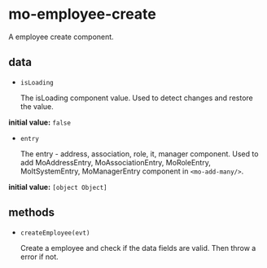 # mo-employee-create 

A employee create component. 

## data 

- `isLoading` 

  The isLoading component value.
  Used to detect changes and restore the value. 

**initial value:** `false` 

- `entry` 

  The entry - address, association, role, it, manager component.
  Used to add MoAddressEntry, MoAssociationEntry, MoRoleEntry,
  MoItSystemEntry, MoManagerEntry component in `<mo-add-many/>`. 

**initial value:** `[object Object]` 

## methods 

- `createEmployee(evt)` 

  Create a employee and check if the data fields are valid.
  Then throw a error if not. 

